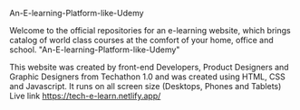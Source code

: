 An-E-learning-Platform-like-Udemy

Welcome to the official repositories for an e-learning website, which brings catalog of world class courses at the comfort of your home, office and school. "An-E-learning-Platform-like-Udemy" 

This website was created by front-end Developers, Product Designers and Graphic Designers from Techathon 1.0 and was created using HTML, CSS and Javascript. It runs on all screen size (Desktops, Phones and Tablets)
Live link https://tech-e-learn.netlify.app/
